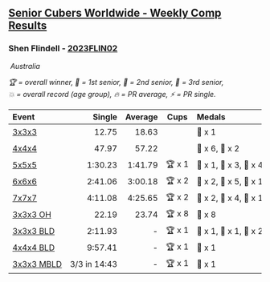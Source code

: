 <style>table {white-space: nowrap;}</style>
<link rel="stylesheet" type="text/css" href="/scw-comp/css/flags.css" />

## [Senior Cubers Worldwide - Weekly Comp Results](/scw-comp/results/)
### Shen Flindell - [2023FLIN02](https://www.worldcubeassociation.org/persons/2023FLIN02)

<i class="flag flag-AU" />&nbsp;Australia

<span style="white-space: nowrap;">🏆 = overall winner</span>, <span style="white-space: nowrap;">🥇 = 1st senior</span>, <span style="white-space: nowrap;">🥈 = 2nd senior</span>, <span style="white-space: nowrap;">🥉 = 3rd senior</span>, <span style="white-space: nowrap;">💥 = overall record (age group)</span>, <span style="white-space: nowrap;">🔥 = PR average</span>, <span style="white-space: nowrap;">⚡ = PR single</span>.

| Event | Single | Average | Cups | Medals | Achievements|
| :-- | --: | --: | :--: | :-- | :-- |
| [3x3x3](333.md) | 12.75 | 18.63 |  | 🥉 x 1 | 🔥 x 3, ⚡ x 3 |
| [4x4x4](444.md) | 47.97 | 57.22 |  | 🥈 x 6, 🥉 x 2 | 🔥 x 3, ⚡ x 3 |
| [5x5x5](555.md) | 1:30.23 | 1:41.79 | 🏆 x 1 | 🥇 x 1, 🥈 x 3, 🥉 x 4 | 💥 x 1, 🔥 x 2, ⚡ x 3 |
| [6x6x6](666.md) | 2:41.06 | 3:00.18 | 🏆 x 2 | 🥇 x 2, 🥈 x 5, 🥉 x 1 | 💥 x 2, 🔥 x 3, ⚡ x 3 |
| [7x7x7](777.md) | 4:11.08 | 4:25.65 | 🏆 x 2 | 🥇 x 2, 🥈 x 4, 🥉 x 1 | 💥 x 4, 🔥 x 4, ⚡ x 3 |
| [3x3x3 OH](333oh.md) | 22.19 | 23.74 | 🏆 x 8 | 🥇 x 8 | 💥 x 4, 🔥 x 4, ⚡ x 1 |
| [3x3x3 BLD](333bf.md) | 2:11.93 | - | 🏆 x 1 | 🥇 x 1, 🥈 x 1, 🥉 x 2 | ⚡ x 1 |
| [4x4x4 BLD](444bf.md) | 9:57.41 | - | 🏆 x 1 | 🥇 x 1 | ⚡ x 1 |
| [3x3x3 MBLD](333mbf.md) | 3/3 in 14:43 | - | 🏆 x 1 | 🥇 x 1 | ⚡ x 1 |

<!-- Global site tag (gtag.js) - Google Analytics -->
<script async src="https://www.googletagmanager.com/gtag/js?id=UA-86348435-3"></script>
<script>window.dataLayer = window.dataLayer || []; function gtag() {dataLayer.push(arguments);} gtag('js', new Date()); gtag('config', 'UA-86348435-3');</script>
